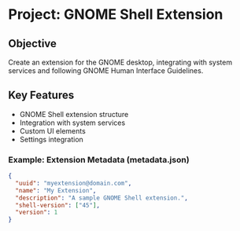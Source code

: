 # Project: GNOME Shell Extension

## Objective
Create an extension for the GNOME desktop, integrating with system services and following GNOME Human Interface Guidelines.

## Key Features
- GNOME Shell extension structure
- Integration with system services
- Custom UI elements
- Settings integration

### Example: Extension Metadata (metadata.json)
```json
{
  "uuid": "myextension@domain.com",
  "name": "My Extension",
  "description": "A sample GNOME Shell extension.",
  "shell-version": ["45"],
  "version": 1
}
```

